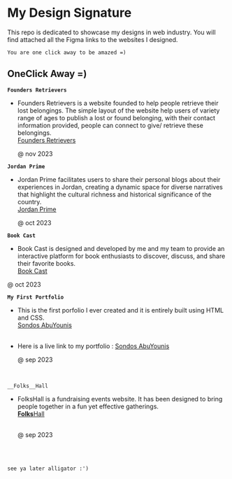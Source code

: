 # My Design Signature

This repo is dedicated to showcase my designs in web industry. You will find attached all the Figma links to the websites I designed.

`You are one click away to be amazed =) `

##  OneClick Away =) 

**`Founders Retrievers`**
  
* Founders Retrievers is a website founded to help people retrieve their lost belongings. The simple layout of the website help users of variety range of ages to publish a lost or found belonging, with their contact information provided, people can connect to give/ retrieve these belongings.
  <br /> 
 [Founders Retrievers](https://www.figma.com/file/dmEdccUWNsdUszUY0XAdZd/Founders-Retrievers?type=design&node-id=0%3A1&mode=design&t=LHFLjur4drsmzWvR-1)

  @ nov 2023
  <br />

  
**`Jordan Prime`**
* Jordan Prime facilitates users to share their personal blogs about their experiences in Jordan, creating a dynamic space for diverse narratives that highlight the cultural richness and historical significance of the country.
<br />[Jordan Prime](https://www.figma.com/file/EgahtNXDZQzH3zSu4elM8W/Jordan-Prime?type=design&node-id=0%3A1&mode=design&t=qhLVCe4eSHk1dW32-1)

  @ oct 2023
  <br />
  
**`Book Cast`**
*  Book Cast is designed and developed by me and my team to provide an interactive platform for book enthusiasts to discover, discuss, and share their favorite books.
<br />[Book Cast](https://www.figma.com/file/wtU6ZpBuHgqdXqydVIts8c/Book-Reading-Project?type=design&node-id=30%3A7&mode=design&t=xBaZZN6Vrtauy8kz-1)

  @ oct 2023
  <br />
  

**`My First Portfolio`**
* This is the first porfolio I ever created and it is entirely built using HTML and CSS.
   <br />
   [Sondos AbuYounis](https://www.figma.com/file/0xaWMhNipx8pQS1dBK2lhw/portFolio?type=design&node-id=1%3A102&mode=design&t=iR7tbkrjHvbCZ6fj-1)
  <br />
  <br />
* Here is a live link to my portfolio : [Sondos AbuYounis](https://sondosabuyounis.github.io/myFirstPortFolio/)

  @ sep 2023
<br />

`__Folks__Hall`
* FolksHall is a fundraising events website. It has been designed to bring people together in a fun yet effective gatherings.
   <br />
   [**Folks**Hall](https://www.figma.com/file/8AKYCpG0KReHLUXcLV6Npu/EventTips-Inc.-Presentation?type=design&node-id=0%3A1&mode=design&t=vdlri67FsjsFLs1w-1)
  <br />
  <br />

  @ sep 2023
<br />
<br />

 ` see ya later alligator :') `
